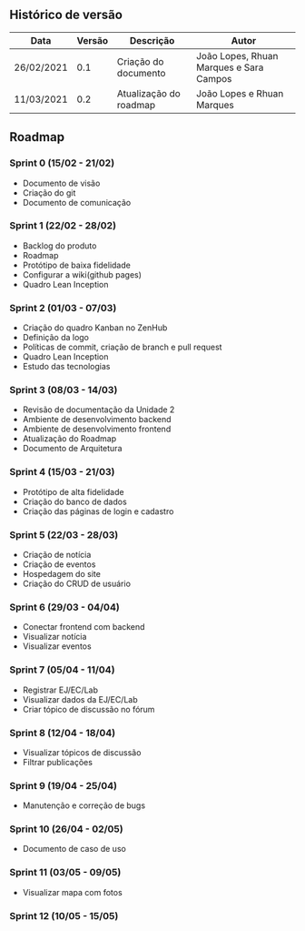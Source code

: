 ## Histórico de versão

| Data | Versão | Descrição | Autor |
| ------ | ---------- | ------------- | -------- |
| 26/02/2021 | 0.1 | Criação do documento | João Lopes, Rhuan Marques e Sara Campos |
| 11/03/2021 | 0.2 | Atualização do roadmap | João Lopes e Rhuan Marques |

## Roadmap

### Sprint 0 (15/02 - 21/02)
* Documento de visão
* Criação do git 
* Documento de comunicação 

### Sprint 1 (22/02 - 28/02)
* Backlog do produto 
* Roadmap
* Protótipo de baixa fidelidade 
* Configurar a wiki(github pages) 
* Quadro Lean Inception

### Sprint 2 (01/03 - 07/03)
* Criação do quadro Kanban no ZenHub
* Definição da logo
* Políticas de commit, criação de branch e pull request
* Quadro Lean Inception
* Estudo das tecnologias

### Sprint 3 (08/03 - 14/03)
* Revisão de documentação da Unidade 2
* Ambiente de desenvolvimento backend 
* Ambiente de desenvolvimento frontend
* Atualização do Roadmap
* Documento de Arquitetura

### Sprint 4 (15/03 - 21/03)
* Protótipo de alta fidelidade
* Criação do banco de dados
* Criação das páginas de login e cadastro

### Sprint 5 (22/03 - 28/03)
* Criação de notícia
* Criação de eventos
* Hospedagem do site
* Criação do CRUD de usuário

### Sprint 6 (29/03 - 04/04)
* Conectar frontend com backend
* Visualizar notícia
* Visualizar eventos

### Sprint 7 (05/04 - 11/04)
* Registrar EJ/EC/Lab 
* Visualizar dados da EJ/EC/Lab
* Criar tópico de discussão no fórum

### Sprint 8 (12/04 - 18/04)
* Visualizar tópicos de discussão 
* Filtrar publicações

### Sprint 9 (19/04 - 25/04)
* Manutenção e correção de bugs

### Sprint 10 (26/04 - 02/05)
* Documento de caso de uso

### Sprint 11 (03/05 - 09/05)
* Visualizar mapa com fotos

### Sprint 12 (10/05 - 15/05)
